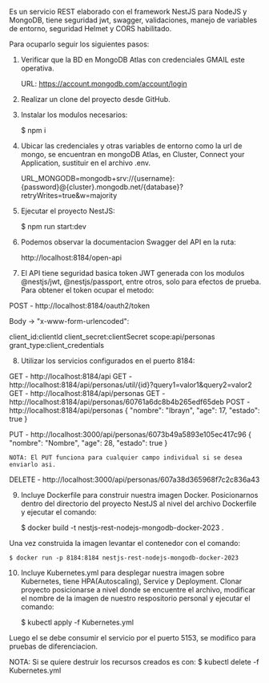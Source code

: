 Es un servicio REST elaborado con el framework NestJS para NodeJS y MongoDB, tiene seguridad jwt, swagger, validaciones, manejo de variables de entorno, seguridad Helmet y CORS habilitado. 

Para ocuparlo seguir los siguientes pasos:

1. Verificar que la BD en MongoDB Atlas con credenciales GMAIL este operativa.

    URL: https://account.mongodb.com/account/login

2. Realizar un clone del proyecto desde GitHub.

3. Instalar los modulos necesarios:

    $ npm i 

4. Ubicar las credenciales y otras variables de entorno como la url de mongo, se encuentran en mongoDB Atlas, en Cluster, Connect your Application, sustituir en el archivo .env.

    URL_MONGODB=mongodb+srv://{username}:{password}@{cluster}.mongodb.net/{database}?retryWrites=true&w=majority

5. Ejecutar el proyecto NestJS:

    $ npm run start:dev

6. Podemos observar la documentacion Swagger del API en la ruta:

    http://localhost:8184/open-api

7. El API tiene seguridad basica token JWT generada con los modulos @nestjs/jwt, @nestjs/passport, entre otros, solo para efectos de prueba. Para obtener el token ocupar el metodo:

  POST - http://localhost:8184/oauth2/token

  Body -> "x-www-form-urlencoded":

  client_id:clientld
  client_secret:clientSecret
  scope:api/personas
  grant_type:client_credentials

8. Utilizar los servicios configurados en el puerto 8184:

GET - http://localhost:8184/api
GET - http://localhost:8184/api/personas/util/{id}?query1=valor1&query2=valor2
GET - http://localhost:8184/api/personas
GET - http://localhost:8184/api/personas/60761a6dc8b4b265edf65deb
POST - http://localhost:8184/api/personas
{
  "nombre": "Ibrayn",
  "age": 17,
  "estado": true
}

PUT - http://localhost:3000/api/personas/6073b49a5893e105ec417c96
{
    "nombre": "Nombre",
    "age": 28,
    "estado": true
}

    NOTA: El PUT funciona para cualquier campo individual si se desea enviarlo asi.

DELETE - http://localhost:3000/api/personas/607a38d365968f7c2c836a43

9. Incluye Dockerfile para construir nuestra imagen Docker. Posicionarnos dentro del directorio del proyecto NestJS al nivel del archivo Dockerfile y ejecutar el comando:

    $ docker build -t nestjs-rest-nodejs-mongodb-docker-2023 .
    
 Una vez construida la imagen levantar el contenedor con el comando:
 
    $ docker run -p 8184:8184 nestjs-rest-nodejs-mongodb-docker-2023

10. Incluye Kubernetes.yml para desplegar nuestra imagen sobre Kubernetes, tiene HPA(Autoscaling), Service y Deployment. Clonar proyecto posicionarse a nivel donde se encuentre el archivo, modificar el nombre de la imagen de nuestro respositorio personal y ejecutar el comando:

    $ kubectl apply -f Kubernetes.yml

  Luego el se debe consumir el servicio por el puerto 5153, se modifico para pruebas de diferenciacion.

  NOTA: Si se quiere destruir los recursos creados es con: $ kubectl delete -f Kubernetes.yml
